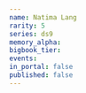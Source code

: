 ```yaml
---
name: Natima Lang
rarity: 5
series: ds9
memory_alpha:
bigbook_tier:
events:
in_portal: false
published: false
---
```

